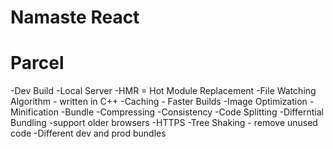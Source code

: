 # Namaste React 


# Parcel
-Dev Build
-Local Server
-HMR = Hot Module Replacement
-File Watching Algorithm - written in C++
-Caching - Faster Builds
-Image Optimization 
-Minification
-Bundle
-Compressing
-Consistency
-Code Splitting
-Differntial Bundling -support older browsers
-HTTPS
-Tree Shaking - remove unused code
-Different dev and prod bundles